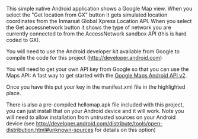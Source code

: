 This simple native Android application shows a Google Map view. When you select the "Get location from GX" button it gets simulated location coordinates from the Inmarsat Global Xpress Location API. When you select the Get accessnetwork button it shows the type of network you are currently connected to from the AccessNetwork sandbox API (this is hard coded to GX).

You will need to use the Android developer kit available from Google to compile the code for this project (http://developer.android.com)

You will need to get your own API key from Google so that you can use the Maps API:
A fast way to get started with the [Google Maps Android API v2](http://developers.google.com/maps/documentation/android).

Once you have this put your key in the manifest.xml file in the highlighted place.

There is also a pre-compiled hellomap.apk file included with this project, you can just install that on your Android device and it will work. Note you will need to allow installation from untrusted sources on your Android device (see http://developer.android.com/distribute/tools/open-distribution.html#unknown-sources for details on this option)

